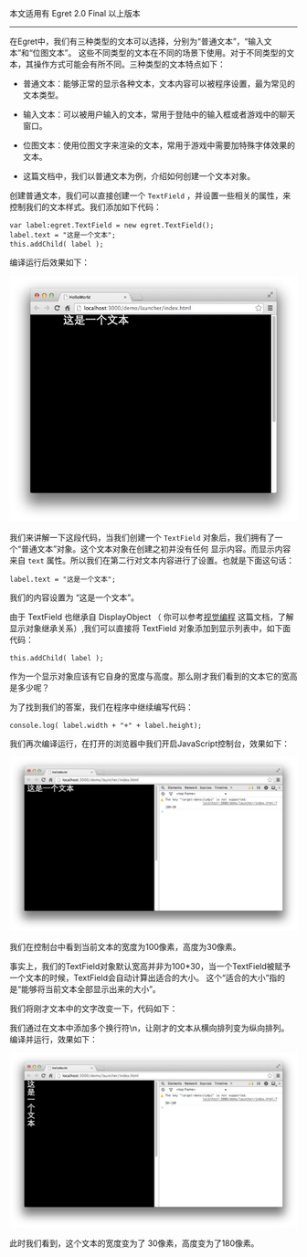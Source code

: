 本文适用有 Egret 2.0 Final 以上版本

------

在Egret中，我们有三种类型的文本可以选择，分别为“普通文本”，“输入文本”和“位图文本”。 这些不同类型的文本在不同的场景下使用。对于不同类型的文本，其操作方式可能会有所不同。三种类型的文本特点如下：

* 普通文本：能够正常的显示各种文本，文本内容可以被程序设置，最为常见的文本类型。

* 输入文本：可以被用户输入的文本，常用于登陆中的输入框或者游戏中的聊天窗口。

* 位图文本：使用位图文字来渲染的文本，常用于游戏中需要加特殊字体效果的文本。

* 这篇文档中，我们以普通文本为例，介绍如何创建一个文本对象。

创建普通文本，我们可以直接创建一个 `TextField` ，并设置一些相关的属性，来控制我们的文本样式。我们添加如下代码：

```
var label:egret.TextField = new egret.TextField(); 
label.text = "这是一个文本"; 
this.addChild( label );
```

编译运行后效果如下：

![](5661598a65c67.png)

我们来讲解一下这段代码，当我们创建一个 `TextField` 对象后，我们拥有了一个“普通文本”对象。这个文本对象在创建之初并没有任何 显示内容。而显示内容来自 `text` 属性。所以我们在第二行对文本内容进行了设置。也就是下面这句话：

```
label.text = "这是一个文本";
```

我们的内容设置为 “这是一个文本”。

由于 TextField 也继承自 DisplayObject （ 你可以参考[视觉编程](../../../Engine2D/displayObject/visualProgram/) 这篇文档，了解显示对象继承关系）,我们可以直接将 TextField 对象添加到显示列表中，如下面代码：

```
this.addChild( label );
```

作为一个显示对象应该有它自身的宽度与高度。那么刚才我们看到的文本它的宽高是多少呢？

为了找到我们的答案，我们在程序中继续编写代码：

```
console.log( label.width + "+" + label.height);
```

我们再次编译运行，在打开的浏览器中我们开启JavaScript控制台，效果如下：

![](5661598ba5afe.png)

我们在控制台中看到当前文本的宽度为100像素，高度为30像素。

事实上，我们的TextField对象默认宽高并非为100*30，当一个TextField被赋予一个文本的时候，TextField会自动计算出适合的大小。 这个“适合的大小”指的是“能够将当前文本全部显示出来的大小”。

我们将刚才文本中的文字改变一下，代码如下：

我们通过在文本中添加多个换行符\n，让刚才的文本从横向排列变为纵向排列。 编译并运行，效果如下：

![](5661598d97e9d.png)

此时我们看到，这个文本的宽度变为了 30像素，高度变为了180像素。





